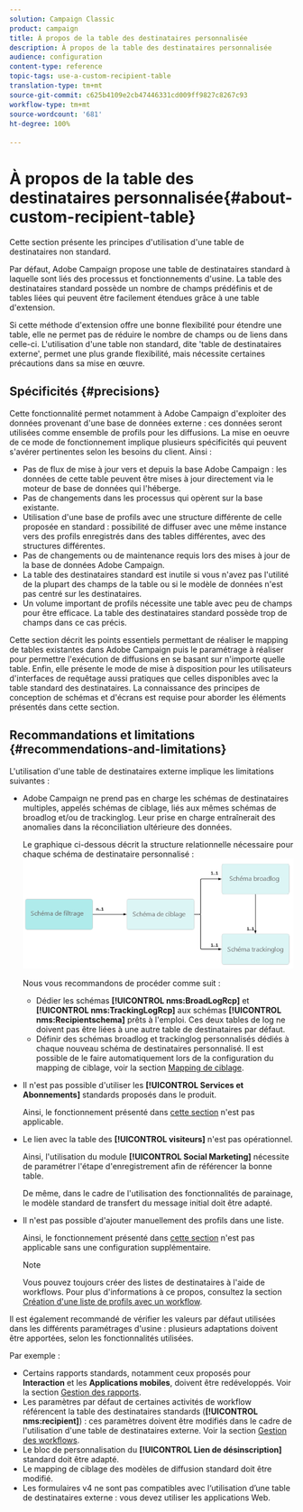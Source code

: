 ```yaml
---
solution: Campaign Classic
product: campaign
title: À propos de la table des destinataires personnalisée
description: À propos de la table des destinataires personnalisée
audience: configuration
content-type: reference
topic-tags: use-a-custom-recipient-table
translation-type: tm+mt
source-git-commit: c625b4109e2cb47446331cd009ff9827c8267c93
workflow-type: tm+mt
source-wordcount: '681'
ht-degree: 100%

---
```



# À propos de la table des destinataires personnalisée{#about-custom-recipient-table}

Cette section présente les principes d&#39;utilisation d&#39;une table de destinataires non standard.

Par défaut, Adobe Campaign propose une table de destinataires standard à laquelle sont liés des processus et fonctionnements d&#39;usine. La table des destinataires standard possède un nombre de champs prédéfinis et de tables liées qui peuvent être facilement étendues grâce à une table d&#39;extension.

Si cette méthode d&#39;extension offre une bonne flexibilité pour étendre une table, elle ne permet pas de réduire le nombre de champs ou de liens dans celle-ci. L&#39;utilisation d&#39;une table non standard, dite &#39;table de destinataires externe&#39;, permet une plus grande flexibilité, mais nécessite certaines précautions dans sa mise en œuvre.

## Spécificités {#precisions}

Cette fonctionnalité permet notamment à Adobe Campaign d&#39;exploiter des données provenant d&#39;une base de données externe : ces données seront utilisées comme ensemble de profils pour les diffusions. La mise en oeuvre de ce mode de fonctionnement implique plusieurs spécificités qui peuvent s&#39;avérer pertinentes selon les besoins du client. Ainsi :

* Pas de flux de mise à jour vers et depuis la base Adobe Campaign : les données de cette table peuvent être mises à jour directement via le moteur de base de données qui l&#39;héberge.
* Pas de changements dans les processus qui opèrent sur la base existante.
* Utilisation d&#39;une base de profils avec une structure différente de celle proposée en standard : possibilité de diffuser avec une même instance vers des profils enregistrés dans des tables différentes, avec des structures différentes.
* Pas de changements ou de maintenance requis lors des mises à jour de la base de données Adobe Campaign.
* La table des destinataires standard est inutile si vous n&#39;avez pas l&#39;utilité de la plupart des champs de la table ou si le modèle de données n&#39;est pas centré sur les destinataires.
* Un volume important de profils nécessite une table avec peu de champs pour être efficace. La table des destinataires standard possède trop de champs dans ce cas précis.

Cette section décrit les points essentiels permettant de réaliser le mapping de tables existantes dans Adobe Campaign puis le paramétrage à réaliser pour permettre l&#39;exécution de diffusions en se basant sur n&#39;importe quelle table. Enfin, elle présente le mode de mise à disposition pour les utilisateurs d&#39;interfaces de requêtage aussi pratiques que celles disponibles avec la table standard des destinataires. La connaissance des principes de conception de schémas et d&#39;écrans est requise pour aborder les éléments présentés dans cette section.

## Recommandations et limitations       {#recommendations-and-limitations}

L&#39;utilisation d&#39;une table de destinataires externe implique les limitations suivantes :

* Adobe Campaign ne prend pas en charge les schémas de destinataires multiples, appelés schémas de ciblage, liés aux mêmes schémas de broadlog et/ou de trackinglog. Leur prise en charge entraînerait des anomalies dans la réconciliation ultérieure des données.

   Le graphique ci-dessous décrit la structure relationnelle nécessaire pour chaque schéma de destinataire personnalisé :
   ![](assets/custom_recipient_limitation.png)

   Nous vous recommandons de procéder comme suit :

   * Dédier les schémas **[!UICONTROL nms:BroadLogRcp]** et **[!UICONTROL nms:TrackingLogRcp]** aux schémas **[!UICONTROL nms:Recipientschema]** prêts à l&#39;emploi. Ces deux tables de log ne doivent pas être liées à une autre table de destinataires par défaut.
   * Définir des schémas broadlog et trackinglog personnalisés dédiés à chaque nouveau schéma de destinataires personnalisé. Il est possible de le faire automatiquement lors de la configuration du mapping de ciblage, voir la section [Mapping de ciblage](../../configuration/using/target-mapping.md).

* Il n&#39;est pas possible d&#39;utiliser les **[!UICONTROL Services et Abonnements]** standards proposés dans le produit.

   Ainsi, le fonctionnement présenté dans [cette section](../../delivery/using/managing-subscriptions.md) n&#39;est pas applicable.

* Le lien avec la table des **[!UICONTROL visiteurs]** n&#39;est pas opérationnel.

   Ainsi, l&#39;utilisation du module **[!UICONTROL Social Marketing]** nécessite de paramétrer l&#39;étape d&#39;enregistrement afin de référencer la bonne table.

   De même, dans le cadre de l&#39;utilisation des fonctionnalités de parainage, le modèle standard de transfert du message initial doit être adapté.

* Il n&#39;est pas possible d&#39;ajouter manuellement des profils dans une liste.

   Ainsi, le fonctionnement présenté dans [cette section](../../platform/using/creating-and-managing-lists.md) n&#39;est pas applicable sans une configuration supplémentaire.

   >[!NOTE]
   >
   >Vous pouvez toujours créer des listes de destinataires à l&#39;aide de workflows. Pour plus d&#39;informations à ce propos, consultez la section [Création d&#39;une liste de profils avec un workflow](../../configuration/using/creating-a-profile-list-with-a-workflow.md).

Il est également recommandé de vérifier les valeurs par défaut utilisées dans les différents paramétrages d&#39;usine : plusieurs adaptations doivent être apportées, selon les fonctionnalités utilisées.

Par exemple :

* Certains rapports standards, notamment ceux proposés pour **Interaction** et les **Applications mobiles**, doivent être redéveloppés. Voir la section [Gestion des rapports](../../configuration/using/managing-reports.md).
* Les paramètres par défaut de certaines activités de workflow référencent la table des destinataires standards (**[!UICONTROL nms:recipient]**) : ces paramètres doivent être modifiés dans le cadre de l&#39;utilisation d&#39;une table de destinataires externe. Voir la section [Gestion des workflows](../../configuration/using/managing-workflows.md).
* Le bloc de personnalisation du **[!UICONTROL Lien de désinscription]** standard doit être adapté.
* Le mapping de ciblage des modèles de diffusion standard doit être modifié.
* Les formulaires v4 ne sont pas compatibles avec l‘utilisation d’une table de destinataires externe : vous devez utiliser les applications Web.


